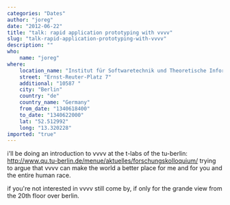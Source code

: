 ```yaml
---
categories: "Dates"
author: "joreg"
date: "2012-06-22"
title: "talk: rapid application prototyping with vvvv"
slug: "talk-rapid-application-prototyping-with-vvvv"
description: ""
who: 
    name: "joreg"
where: 
    location_name: "Institut für Softwaretechnik und Theoretische Informatik"
    street: "Ernst-Reuter-Platz 7"
    additional: "10587 "
    city: "Berlin"
    country: "de"
    country_name: "Germany"
    from_date: "1340618400"
    to_date: "1340622000"
    lat: "52.512992"
    long: "13.320228"
imported: "true"
---
```



i'll be doing an introduction to vvvv at the t-labs of the tu-berlin: 
http://www.qu.tu-berlin.de/menue/aktuelles/forschungskolloquium/
trying to argue that vvvv can make the world a better place for me and for you and the entire human race. 

if you're not interested in vvvv still come by, if only for the grande view from the 20th floor over berlin. 